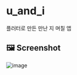 # u_and_i

플러터로 만든 만난 지 며칠 앱

## 🖼️ Screenshot

![image](https://user-images.githubusercontent.com/49547202/233099822-0c6dee9b-0b1a-4f34-b669-33b4a8811553.png)

